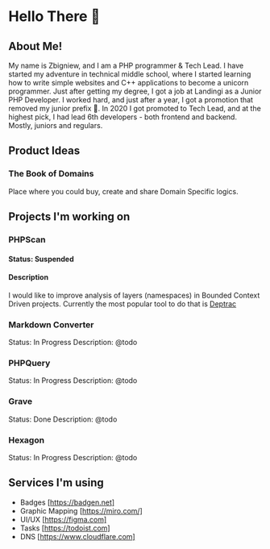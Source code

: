 # Hello There 👋

## About Me!

My name is Zbigniew, and I am a PHP programmer & Tech Lead.
I have started my adventure in technical middle school, where I started learning how to write simple websites and C++ applications to become a unicorn programmer. Just after getting my degree, I got a job at Landingi as a Junior PHP Developer. I worked hard, and just after a year, I got a promotion that removed my junior prefix 🥇. In 2020 I got promoted to Tech Lead, and at the highest pick, I had lead 6th developers - both frontend and backend. Mostly, juniors and regulars.

## Product Ideas

### The Book of Domains
Place where you could buy, create and share Domain Specific logics.

## Projects I'm working on

### PHPScan
#### Status: Suspended
#### Description
I would like to improve analysis of layers (namespaces) in Bounded Context Driven projects. Currently the most popular tool to do that is [Deptrac](https://github.com/qossmic/deptrac)

### Markdown Converter
Status: In Progress
Description: @todo

### PHPQuery
Status: In Progress
Description: @todo

### Grave
Status: Done
Description: @todo

### Hexagon
Status: In Progress
Description: @todo



## Services I'm using
* Badges [https://badgen.net]
* Graphic Mapping [https://miro.com/]
* UI/UX [https://figma.com]
* Tasks [https://todoist.com]
* DNS [https://www.cloudflare.com]
